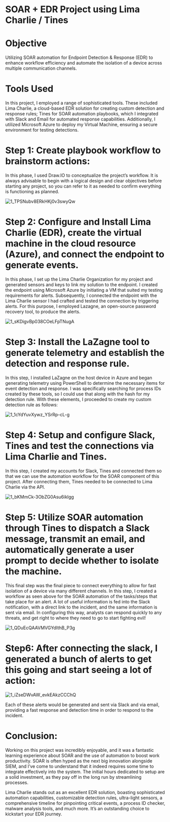 # SOAR + EDR Project using Lima Charlie / Tines

# Objective

Utilizing SOAR automation for Endpoint Detection & Response (EDR) to enhance workflow efficiency and automate the isolation of a device across multiple communication channels.

# Tools Used

In this project, I employed a range of sophisticated tools. These included Lima Charlie, a cloud-based EDR solution for creating custom detection and response rules; Tines for SOAR automation playbooks, which I integrated with Slack and Email for automated response capabilities. Additionally, I utilized Microsoft Azure to deploy my Virtual Machine, ensuring a secure environment for testing detections.

# Step 1: Create playbook workflow to brainstorm actions:

In this phase, I used Draw.IO to conceptualize the project’s workflow. It is always advisable to begin with a logical design and clear objectives before starting any project, so you can refer to it as needed to confirm everything is functioning as planned.

![1_TPSNubv8ERkHKj0v3swyQw](https://github.com/user-attachments/assets/7ca0ffa5-e3fb-4b9f-b992-769dc9eb0b05)

# Step 2: Configure and Install Lima Charlie (EDR), create the virtual machine in the cloud resource (Azure), and connect the endpoint to generate events.

In this phase, I set up the Lima Charlie Organization for my project and generated sensors and keys to link my solution to the endpoint. I created the endpoint using Microsoft Azure by initiating a VM that suited my testing requirements for alerts. Subsequently, I connected the endpoint with the Lima Charlie sensor I had crafted and tested the connection by triggering alerts. For this purpose, I employed Lazagne, an open-source password recovery tool, to produce the alerts.

![1_sKDigvBp038COeLFpTNugA](https://github.com/user-attachments/assets/fd6586fe-5346-481b-8662-8273a6f2b78c)

# Step 3: Install the LaZagne tool to generate telemetry and establish the detection and response rule.

In this step, I installed LaZagne on the host device in Azure and began generating telemetry using PowerShell to determine the necessary items for event detection and response. I was specifically searching for process IDs created by these tools, so I could use that along with the hash for my detection rule. With these elements, I proceeded to create my custom detection rule as follows:

![1_1cYdYuvXywz_YSrRp-cL-g](https://github.com/user-attachments/assets/1f11c17f-a459-4454-abe4-3706f0dea896)

# Step 4: Setup and configure Slack, Tines and test the connections via Lima Charlie and Tines.

In this step, I created my accounts for Slack, Tines and connected them so that we can use the automation workflow for the SOAR component of this project. After connecting them, Tines needed to be connected to Lima Charlie via the API.

![1_bKMmCk-3ObZG0Asu6iklgg](https://github.com/user-attachments/assets/7484874b-fe95-4108-8c9b-1162c9d6ffc2)

# Step 5: Utilize SOAR automation through Tines to dispatch a Slack message, transmit an email, and automatically generate a user prompt to decide whether to isolate the machine.

This final step was the final piece to connect everything to allow for fast isolation of a device via many different channels. In this step, I created a workflow as seen above for the SOAR automation of the tasks/steps that take place for an alert. A lot of useful information is fed into the Slack notification, with a direct link to the incident, and the same information is sent via email. In configuring this way, analysts can respond quickly to any threats, and get right to where they need to go to start fighting evil!

![1_QDuEcQAAVMVGYdIthB_P3g](https://github.com/user-attachments/assets/f55c1d57-b5bd-48b1-bbb7-c4f9908199a9)

# Step6: After connecting the slack, I generated a bunch of alerts to get this going and start seeing a lot of action:

![1_iZseDWvAW_evkEAkzCCChQ](https://github.com/user-attachments/assets/dac3b1d7-5a06-4c58-8372-f737c1173a20)

Each of these alerts would be generated and sent via Slack and via email, providing a fast response and detection time in order to respond to the incident.

# Conclusion:

Working on this project was incredibly enjoyable, and it was a fantastic learning experience about SOAR and the use of automation to boost work productivity. SOAR is often hyped as the next big innovation alongside SIEM, and I’ve come to understand that it indeed requires some time to integrate effectively into the system. The initial hours dedicated to setup are a solid investment, as they pay off in the long run by streamlining processes.

Lima Charlie stands out as an excellent EDR solution, boasting sophisticated automation capabilities, customizable detection rules, ultra-light sensors, a comprehensive timeline for pinpointing critical events, a process ID checker, malware analysis tools, and much more. It’s an outstanding choice to kickstart your EDR journey.

